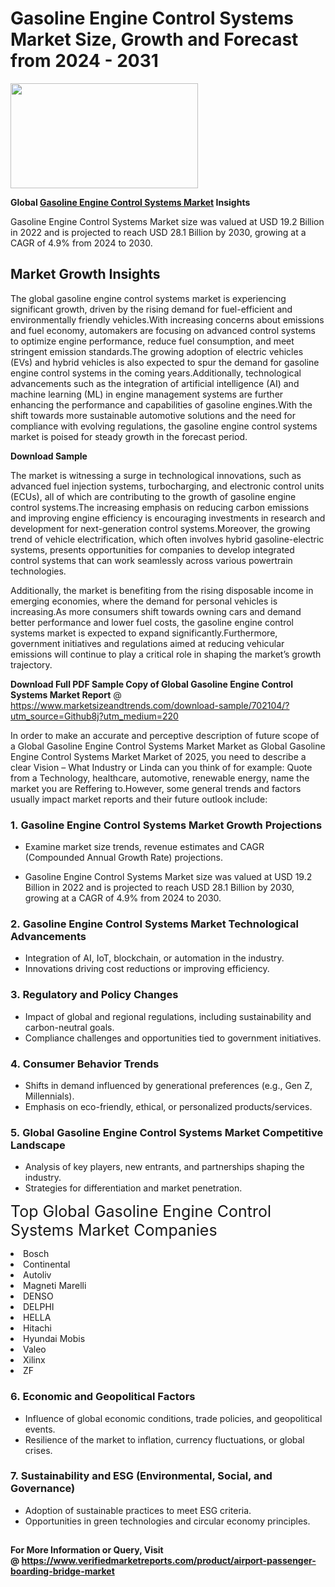 <H1>Gasoline Engine Control Systems Market Size, Growth and Forecast from 2024 - 2031</H1><img class="aligncenter size-medium wp-image-584254" src="https://thirdeyenews.in/wp-content/uploads/2024/09/Global-Market-Research-300x168.jpeg" alt="" width="300" height="168" /><p><strong>Global&nbsp;<a href="https://www.marketsizeandtrends.com/download-sample/702104/?utm_source=Github8j?utm_medium=220">Gasoline Engine Control Systems Market</a> Insights</strong></p><p>Gasoline Engine Control Systems Market size was valued at USD 19.2 Billion in 2022 and is projected to reach USD 28.1 Billion by 2030, growing at a CAGR of 4.9% from 2024 to 2030.</p><p><h2>Market Growth Insights</h2> <p>The global gasoline engine control systems market is experiencing significant growth, driven by the rising demand for fuel-efficient and environmentally friendly vehicles.With increasing concerns about emissions and fuel economy, automakers are focusing on advanced control systems to optimize engine performance, reduce fuel consumption, and meet stringent emission standards.The growing adoption of electric vehicles (EVs) and hybrid vehicles is also expected to spur the demand for gasoline engine control systems in the coming years.Additionally, technological advancements such as the integration of artificial intelligence (AI) and machine learning (ML) in engine management systems are further enhancing the performance and capabilities of gasoline engines.With the shift towards more sustainable automotive solutions and the need for compliance with evolving regulations, the gasoline engine control systems market is poised for steady growth in the forecast period.</p> <p><strong>Download Sample</strong></p> <p>The market is witnessing a surge in technological innovations, such as advanced fuel injection systems, turbocharging, and electronic control units (ECUs), all of which are contributing to the growth of gasoline engine control systems.The increasing emphasis on reducing carbon emissions and improving engine efficiency is encouraging investments in research and development for next-generation control systems.Moreover, the growing trend of vehicle electrification, which often involves hybrid gasoline-electric systems, presents opportunities for companies to develop integrated control systems that can work seamlessly across various powertrain technologies.</p> <p>Additionally, the market is benefiting from the rising disposable income in emerging economies, where the demand for personal vehicles is increasing.As more consumers shift towards owning cars and demand better performance and lower fuel costs, the gasoline engine control systems market is expected to expand significantly.Furthermore, government initiatives and regulations aimed at reducing vehicular emissions will continue to play a critical role in shaping the market’s growth trajectory.</p> <p><span class=""><strong>Download Full PDF Sample Copy of Global Gasoline Engine Control Systems Market Report</strong> @ <a href="https://www.marketsizeandtrends.com/download-sample/702104/?utm_source=Github8j?utm_medium=220" target="_blank">https://www.marketsizeandtrends.com/download-sample/702104/?utm_source=Github8j?utm_medium=220</a></span></p><p>In order to make an accurate and perceptive description of future scope of a Global&nbsp;Gasoline Engine Control Systems Market Market as Global&nbsp;Gasoline Engine Control Systems Market Market of 2025, you need to describe a clear Vision &ndash; What Industry or Linda can you think of for example: Quote from a Technology, healthcare, automotive, renewable energy, name the market you are Reffering to.However, some general trends and factors usually impact market reports and their future outlook include:</p><h3>1.&nbsp;<strong>Gasoline Engine Control Systems Market Growth Projections</strong></h3><ul><li>Examine market size trends, revenue estimates and CAGR (Compounded Annual Growth Rate) projections.</li><li><p>Gasoline Engine Control Systems Market size was valued at USD 19.2 Billion in 2022 and is projected to reach USD 28.1 Billion by 2030, growing at a CAGR of 4.9% from 2024 to 2030.</p></li></ul><h3>2.&nbsp;<strong>Gasoline Engine Control Systems Market Technological Advancements</strong></h3><ul><li>Integration of AI, IoT, blockchain, or automation in the industry.</li><li>Innovations driving cost reductions or improving efficiency.</li></ul><h3>3.&nbsp;<strong>Regulatory and Policy Changes</strong></h3><ul><li>Impact of global and regional regulations, including sustainability and carbon-neutral goals.</li><li>Compliance challenges and opportunities tied to government initiatives.</li></ul><h3>4.&nbsp;<strong>Consumer Behavior Trends</strong></h3><ul><li>Shifts in demand influenced by generational preferences (e.g., Gen Z, Millennials).</li><li>Emphasis on eco-friendly, ethical, or personalized products/services.</li></ul><h3>5.&nbsp;<strong>Global Gasoline Engine Control Systems Market Competitive Landscape</strong></h3><ul><li>Analysis of key players, new entrants, and partnerships shaping the industry.</li><li>Strategies for differentiation and market penetration.</li></ul><p data-pm-slice="1 1 []"><span style="color: inherit; font-family: inherit; font-size: 25px;">Top Global Gasoline Engine Control Systems Market Companies</span></p><div class="" data-test-id=""><p><li>Bosch</li><li> Continental</li><li> Autoliv</li><li> Magneti Marelli</li><li> DENSO</li><li> DELPHI</li><li> HELLA</li><li> Hitachi</li><li> Hyundai Mobis</li><li> Valeo</li><li> Xilinx</li><li> ZF</li></p></div><h3>6.&nbsp;<strong>Economic and Geopolitical Factors</strong></h3><ul><li>Influence of global economic conditions, trade policies, and geopolitical events.</li><li>Resilience of the market to inflation, currency fluctuations, or global crises.</li></ul><h3>7.&nbsp;<strong>Sustainability and ESG (Environmental, Social, and Governance)</strong></h3><ul><li>Adoption of sustainable practices to meet ESG criteria.</li><li>Opportunities in green technologies and circular economy principles.</li></ul><h2><strong style="font-size: 14px;">For More Information or Query, Visit @&nbsp;</strong><a style="background-color: #ffffff; font-size: 14px;" href="https://www.marketsizeandtrends.com/report/gasoline-engine-control-systems-market/" target="_blank">https://www.verifiedmarketreports.com/product/airport-passenger-boarding-bridge-market</a></h2>
